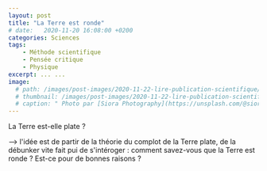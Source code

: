 ```yaml
---
layout: post
title: "La Terre est ronde"
# date:   2020-11-20 16:08:00 +0200
categories: Sciences
tags:
    - Méthode scientifique
    - Pensée critique
    - Physique
excerpt: ... ...
image:
  # path: /images/post-images/2020-11-22-lire-publication-scientifique/main.jpg
  # thumbnail: /images/post-images/2020-11-22-lire-publication-scientifique/main-thumb-flat.jpg
  # caption: " Photo par [Siora Photography](https://unsplash.com/@siora18)"
---
```


La Terre est-elle plate ?

--> l'idée est de partir de la théorie du complot de la Terre plate, de la débunker vite fait pui de s'intéroger : comment savez-vous que la Terre est ronde ? Est-ce pour de bonnes raisons ?
